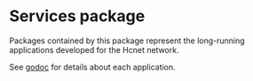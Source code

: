 # Services package

Packages contained by this package represent the long-running applications developed for the Hcnet network.

See [godoc](https://godoc.org/github.com/shantanu-hashcash/go/services) for details about each application.